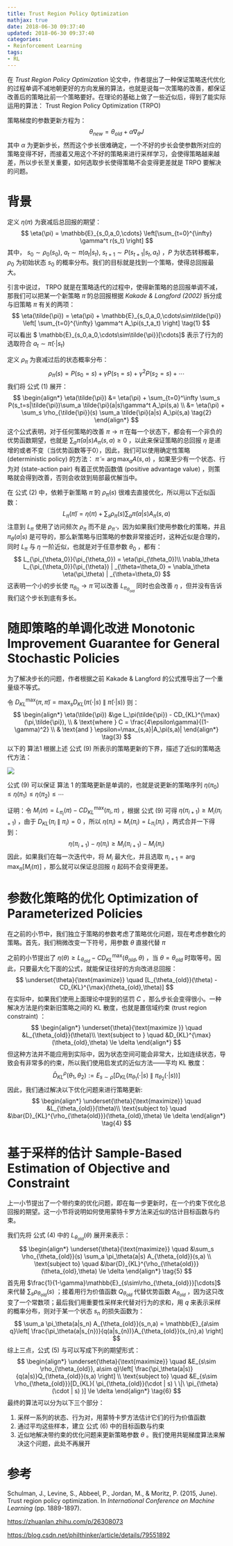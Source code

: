 ```yaml
---
title: Trust Region Policy Optimization
mathjax: true
date: 2018-06-30 09:37:40
updated: 2018-06-30 09:37:40
categories:
- Reinforcement Learning
tags:
- RL
---
```


在 *Trust Region Policy Optimization* 论文中，作者提出了一种保证策略迭代优化的过程单调不减地朝更好的方向发展的算法，也就是说每一次策略的改善，都保证改善后的策略比前一个策略要好。在理论的基础上做了一些近似后，得到了能实际运用的算法： Trust Region Policy Optimization (TRPO)

策略梯度的参数更新方程为：
$$
\theta_{new} = \theta_{old} + \alpha \nabla_\theta J
$$
其中 $\alpha$ 为更新步长，然而这个步长很难确定，一个不好的步长会使参数所对应的策略变得不好，而接着又用这个不好的策略来进行采样学习，会使得策略越来越差，所以步长至关重要，如何选取步长使得策略不会变得更差就是 TRPO 要解决的问题。

<!--more-->

# 背景

定义 $\eta(\pi)$ 为衰减后总回报的期望：
$$
\eta(\pi) = \mathbb{E}_{s_0,a_0,\cdots} \left[\sum_{t=0}^{\infty} \gamma^t r(s_t)  \right]
$$
其中， $s_0 \sim \rho_0(s_0),\  a_t \sim \pi(a_t|s_t),\  s_{t+1}\sim P(s_{t+1}|s_t,a_t)$ ，$P$ 为状态转移概率， $\rho_0$ 为初始状态 $s_0$ 的概率分布。我们的目标就是找到一个策略，使得总回报最大。

引言中说过， TRPO 就是在策略迭代的过程中，使得新策略的总回报单调不减，那我们可以把某一个新策略 $\tilde{\pi}$ 的总回报根据 *Kakade & Langford (2002)* 拆分成与旧策略 $\pi$ 有关的两项：
$$
\eta(\tilde{\pi}) = \eta(\pi) + \mathbb{E}_{s_0,a_0,\cdots\sim\tilde{\pi}} \left[ \sum_{t=0}^{\infty} \gamma^t A_\pi(s_t,a_t) \right] \tag{1}
$$
可以看出 $ \mathbb{E}_{s_0,a_0,\cdots\sim\tilde{\pi}}[\cdots]$ 表示了行为的选取符合 $a_t \sim \tilde{\pi}(\cdot |s_t)$ 

定义 $\rho_\pi$ 为衰减过后的状态概率分布：
$$
\rho_\pi(s) = P(s_0=s) + \gamma P(s_1=s) + \gamma ^2 P(s_2=s) + \cdots
$$
我们将 公式 (1) 展开：
$$
\begin{align*}
\eta(\tilde{\pi}) &= \eta(\pi) + \sum_{t=0}^\infty \sum_s P(s_t=s|\tilde{\pi})\sum_a \tilde{\pi}(a|s)\gamma^t A_\pi(s,a) \\
&= \eta(\pi) + \sum_s \rho_{\tilde{\pi}}(s) \sum_a \tilde{\pi}(a|s) A_\pi(s,a) \tag{2}
\end{align*}
$$
这个公式表明，对于任何策略的改善 $\pi \rightarrow \tilde{\pi}$ 在每一个状态下，都会有一个非负的优势函数期望，也就是 $\sum_a \tilde{\pi}(a|s)A_\pi(s,a) \ge 0$ ，以此来保证策略的总回报 $\eta$ 是递增的或者不变（当优势函数等于0），因此，我们可以使用确定性策略 (deterministic policy) 的方法： $\tilde{\pi}=\arg\max_a A(s,a)$ ，如果至少有一个状态、行为对 (state-action pair) 有着正优势函数值 (positive advantage value) ，则策略就会得到改善，否则会收敛到局部最优解当中。

在 公式 (2) 中，依赖于新策略 $\tilde{\pi}$ 的 $\rho_{\tilde{\pi}}(s)$ 很难去直接优化，所以用以下近似函数：
$$
L_\pi(\tilde{\pi}) = \eta(\pi) + \sum_s \rho_{\pi}(s) \sum_a \tilde{\pi}(a|s) A_\pi(s,a)
$$
注意到 $L_\pi$ 使用了访问频次 $\rho_\pi$ 而不是 $\rho_{\tilde{\pi}}$ ，因为如果我们使用参数化的策略，并且 $\pi_\theta(a|s)$ 是可导的，那么新策略与旧策略的参数非常接近时，这种近似是合理的，同时 $L_\pi$ 与 $\eta$ 一阶近似，也就是对于任意参数 $\theta_0$ ，都有：
$$
L_{\pi_{\theta_0}}(\pi_{\theta_0}) = \eta(\pi_{\theta_0})\\
\nabla_\theta L_{\pi_{\theta_0}}(\pi_{\theta}) | _{\theta=\theta_0} = \nabla_\theta \eta(\pi_\theta) | _{\theta=\theta_0}
$$
这表明一个小的步长使 $\pi_{\theta_0} \rightarrow \tilde{\pi}$ 可以改善 $L_{\pi_{\theta_{old}}}$ 同时也会改善 $\eta$ ，但并没有告诉我们这个步长到底有多长。

# 随即策略的单调化改进 Monotonic Improvement Guarantee for General Stochastic Policies

为了解决步长的问题，作者根据之前 Kakade & Langford 的公式推导出了一个重量级不等式。

令 $D_{KL}^{\max} (\pi,\tilde{\pi}) = \max_s D_{KL} (\pi(\cdot|s) \ \|\  \tilde{\pi}(\cdot|s))$ 则：
$$
\begin{align*}
\eta(\tilde{\pi}) &\ge L_\pi(\tilde{\pi}) - CD_{KL}^{\max} (\pi,\tilde{\pi}), \\
& \text{where } C = \frac{4\epsilon\gamma}{(1-\gamma)^2} \\
& \text{and } \epsilon=\max_{s,a}|A_\pi(s,a)|
\end{align*} \tag{3}
$$
以下的 算法1 根据上述 公式 (9) 所表示的策略更新的下界，描述了近似的策略迭代方法：

![](https://s1.ax1x.com/2018/06/30/PFfnFs.png)

公式 (9) 可以保证 算法 1 的策略更新是单调的，也就是说更新的策略序列 $\eta(\pi_0) \le \eta(\pi_1) \le \eta(\pi_2) \le \cdots$ 

证明：令 $M_i(\pi) = L_{\pi_i}(\pi) - CD_{KL}^{\max} (\pi_i,\pi)$ ，根据 公式 (9) 可得 $\eta(\pi_{i+1}) \ge M_i(\pi_{i+1})$ ，由于 $D_{KL}(\pi_i \ \| \ \pi_i) =0$ ，所以 $\eta(\pi_i) = M_i(\pi_i) = L_{\pi_i}(\pi_i)$ ，两式合并一下得到：
$$
\eta(\pi_{i+1}) - \eta(\pi_i) \ge M_i(\pi_{i+1}) - M_i(\pi_i)
$$
因此，如果我们在每一次迭代中，将 $M_i$ 最大化，并且选取 $\pi_{i+1} = \arg\max_\pi [M_i(\pi)]$ ，那么就可以保证总回报 $\eta$ 起码不会变得更差。

# 参数化策略的优化 Optimization of Parameterized Policies

在之前的小节中，我们独立于策略的参数考虑了策略优化问题，现在考虑参数化的策略。首先，我们稍微改变一下符号，用参数 $\theta$ 直接代替 $\pi$ 

之前的小节提出了 $\eta(\theta) \ge L_{\theta_{old}} - CD_{KL}^{\max}(\theta_{old},\theta)$ ，当 $\theta = \theta_{old}$ 时取等号。因此，只要最大化下面的公式，就能保证往好的方向改进总回报：
$$
\underset{\theta}{\text{maximize}} \quad [L_{\theta_{old}}(\theta) - CD_{KL}^{\max}(\theta_{old},\theta)]
$$
在实际中，如果我们使用上面理论中提到的惩罚 $C$ ，那么步长会变得很小。一种解决方法是约束新旧策略之间的 KL 散度，也就是置信域约束 (trust region constraint) ：
$$
\begin{align*}
\underset{\theta}{\text{maximize }} \quad &L_{\theta_{old}}(\theta)\\
\text{subject to } \quad &D_{KL}^{\max}(\theta_{old},\theta) \le \delta
\end{align*}
$$
但这种方法并不能应用到实际中，因为状态空间可能会非常大，比如连续状态，导致会有非常多的约束，所以我们使用启发式的近似方法——平均 KL 散度：
$$
\bar{D}_{KL}^\rho(\theta_1,\theta_2) :=  E_{s\sim \rho}[D_{KL}( \pi_{\theta_1}(\cdot | s) \ \|\  \pi_{\theta_2}(\cdot | s) )]
$$
因此，我们通过解决以下优化问题来进行策略更新:
$$
\begin{align*}
\underset{\theta}{\text{maximize}} \quad &L_{\theta_{old}}(\theta)\\
\text{subject to} \quad &\bar{D}_{KL}^{\rho_{\theta{old}}}(\theta_{old},\theta) \le \delta
\end{align*} \tag{4}
$$

# 基于采样的估计 Sample-Based Estimation of Objective and Constraint

上一小节提出了一个带约束的优化问题，即在每一步更新时，在一个约束下优化总回报的期望。这一小节将说明如何使用蒙特卡罗方法来近似的估计目标函数与约束。

我们先将 公式 (4) 中的 $L_{\theta_{old}}(\theta)$ 展开来表示：
$$
\begin{align*}
\underset{\theta}{\text{maximize}} \quad &\sum_s \rho_{\theta_{old}}(s) \sum_a \pi_\theta(a|s) A_{\theta_{old}}(s,a) \\
\text{subject to} \quad &\bar{D}_{KL}^{\rho_{\theta{old}}}(\theta_{old},\theta) \le \delta
\end{align*} \tag{5}
$$
首先用 $\frac{1}{1-\gamma}\mathbb{E}_{s\sim\rho_{\theta_{old}}}[\cdots]$ 来代替 $\sum_s \rho_{\theta_{old}}(s)$ ；接着用行为价值函数 $Q_{\theta_{old}}$ 代替优势函数 $A_{\theta_{old}}$ ，因为这只改变了一个常数项；最后我们用重要性采样来代替对行为的求和，用 $q$ 来表示采样的概率分布，则对于某一个状态 $s_n$ 的损失函数为：
$$
\sum_a \pi_\theta(a|s_n) A_{\theta_{old}}(s_n,a) = \mathbb{E}_{a\sim q}\left[ \frac{\pi_\theta(a|s_{n})}{q(a|s_{n})}A_{\theta_{old}}(s_{n},a) \right]
$$
综上三点，公式 (5) 与可以写成下列的期望形式：
$$
\begin{align*}
\underset{\theta}{\text{maximize}} \quad &E_{s\sim \rho_{\theta_{old}}, a\sim q}\left[ \frac{\pi_\theta(a|s)}{q(a|s)}Q_{\theta_{old}}(s,a) \right] \\
\text{subject to} \quad  &E_{s\sim \rho_{\theta_{old}}}[D_{KL}( \pi_{\theta_{old}}(\cdot | s) \ \|\  \pi_{\theta}(\cdot | s) )] \le \delta
\end{align*} \tag{6}
$$
最终的算法可以分为以下三个部分：

1. 采样一系列的状态、行为对，用蒙特卡罗方法估计它们的行为价值函数
2. 通过平均这些样本，建立 公式 (6) 中的目标函数与约束
3. 近似地解决带约束的优化问题来更新策略参数 $\theta$ 。我们使用共轭梯度算法来解决这个问题，此处不再展开

# 参考

Schulman, J., Levine, S., Abbeel, P., Jordan, M., & Moritz, P. (2015, June). Trust region policy optimization. In *International Conference on Machine Learning* (pp. 1889-1897). 

https://zhuanlan.zhihu.com/p/26308073

https://blog.csdn.net/philthinker/article/details/79551892